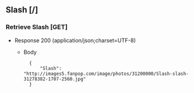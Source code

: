 ## Slash [/]

### Retrieve Slash [GET]

+ Response 200 (application/json;charset=UTF-8)

    + Body

            {
                "Slash": "http://images5.fanpop.com/image/photos/31200000/Slash-slash-31278382-1707-2560.jpg"
            }
